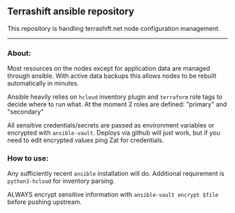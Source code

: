 ## Terrashift ansible repository

This repository is handling terrashift.net node configuration management.

------------
### About:
Most resources on the nodes except for application data are managed through ansible.
With active data backups this allows nodes to be rebuilt automatically in minutes.


Ansible heavily relies on `hcloud` inventory plugin and `terraform` role tags to decide where
to run what. At the moment 2 roles are defined: "primary" and "secondary"


All sensitive credentials/secrets are passed as environment variables or encrypted with `ansible-vault`.
Deploys via github will just work, but if you need to edit encrypted values ping Zat for credentials.


### How to use:
Any sufficiently recent `ansible` installation will do. Additional requirement is `python3-hcloud` for inventory parsing.

ALWAYS encrypt sensitive information with `ansible-vault encrypt $file` before pushing upstream.
